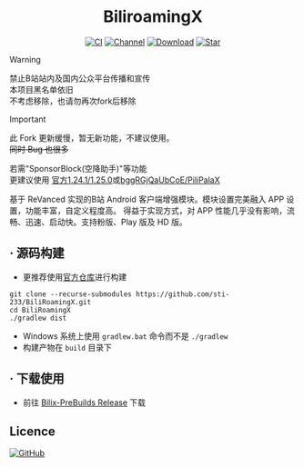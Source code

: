 <div align="center">

# BiliroamingX

[![CI](https://github.com/sti-233/BiliRoamingX/workflows/CI/badge.svg)](https://github.com/sti-233/BiliRoamingX/actions)
[![Channel](https://img.shields.io/badge/Follow-Telegram-blue?logo=telegram)](https://t.me/Aniruf_x)
[![Download](https://img.shields.io/github/downloads/sti-233/Bilix-PreBuilds/total?color=critical&label=Download&logo=data:image/png)](https://github.com/sti-233/BiliRoamingX/releases/latest)
[![Star](https://img.shields.io/github/stars/sti-233/BiliRoamingX?label=Star&color=important&logo=data:image/png)](https://github.com/sti-233/BiliRoamingX)

</div>

>[!Warning]
> 禁止B站站内及国内公众平台传播和宣传<br/>
> 本项目黑名单依旧<br/>
> 不考虑移除，也请勿再次fork后移除<br/>

> [!IMPORTANT]  
> 此 Fork 更新缓慢，暂无新功能，不建议使用。<br/>
> ~~同时 Bug 也很多~~
>
> 若需"SponsorBlock(空降助手)"等功能<br/>
> 更建议使用
> [官方1.24.1/1.25.0](https://t.me/bb_show)或[bggRGjQaUbCoE/PiliPalaX](https://github.com/bggRGjQaUbCoE/PiliPalaX)

基于 ReVanced 实现的B站 Android 客户端增强模块。模块设置完美融入 APP 设置，功能丰富，自定义程度高。
得益于实现方式，对 APP 性能几乎没有影响，流畅、迅速、启动快。支持粉版、Play 版及 HD 版。

## · 源码构建

- 更推荐使用[官方仓库](https://github.com/BiliroamingX/BiliRoamingX)进行构建

```shell
git clone --recurse-submodules https://github.com/sti-233/BiliRoamingX.git
cd BiliRoamingX
./gradlew dist
```
- Windows 系统上使用 `gradlew.bat` 命令而不是 `./gradlew`
- 构建产物在 `build` 目录下

## · 下载使用

- 前往 [Bilix-PreBuilds Release](https://github.com/sti-233/Bilix-PreBuilds/releases/latest) 下载

## Licence

[![GitHub](https://img.shields.io/github/license/sti-233/BiliRoamingX?style=for-the-badge)](https://github.com/sti-233/BiliRoamingX/blob/main/LICENSE)